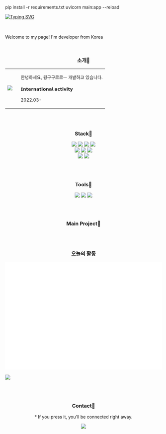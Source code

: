 pip install -r requirements.txt
uvicorn main:app --reload

[![Typing SVG](https://readme-typing-svg.demolab.com?font=Rubik+Mono+One&size=50&duration=4000&pause=1000&color=000000&center=true&repeat=false&width=1000&height=70&lines=Hello+I'm+Minju)](https://git.io/typing-svg)

<br/> <br/> 
Welcome to my page!
I'm developer from Korea

<br/> 
<div align="center">
  <h3>소개👋</h3>

  <table>
    <tr>
      <td>
        <img src="http://9tschool.net/xe/files/attach/images/339611/538/350/bd90bbdc91dba4e0d0343cff03cac18c.gif" width="200" height="auto" />
      </td>
      <td style="padding-left: 20px;">
        <p>안녕하세요, 뒹구구르르ㅡ 개발하고 있습니다.</p>
        <h4>𝗜𝗻𝘁𝗲𝗿𝗻𝗮𝘁𝗶𝗼𝗻𝗮𝗹 𝗮𝗰𝘁𝗶𝘃𝗶𝘁𝘆</h4>
        <p>2022.03-</p>
      </td>
    </tr>
  </table>
</div>




<br/> <br/> 
<div align=center><h3>Stack👻</h3></div>
<div align=center> 
  <img src="https://img.shields.io/badge/java-007396?style=for-the-badge&logo=java&logoColor=white"> 
  <img src="https://img.shields.io/badge/python-3776AB?style=for-the-badge&logo=python&logoColor=white"> 
  <img src="https://img.shields.io/badge/kotlin-7F52FF?style=for-the-badge&logo=kotlin&logoColor=white"> 
  <img src="https://img.shields.io/badge/c-A8B9CC?style=for-the-badge&logo=c&logoColor=white"> 

<br>
  <img src="https://img.shields.io/badge/html5-E34F26?style=for-the-badge&logo=html5&logoColor=white"> 
  <img src="https://img.shields.io/badge/css-1572B6?style=for-the-badge&logo=css3&logoColor=white"> 
  <img src="https://img.shields.io/badge/javascript-F7DF1E?style=for-the-badge&logo=javascript&logoColor=black"> 
<br>
  <img src="https://img.shields.io/badge/react-61DAFB?style=for-the-badge&logo=react&logoColor=black"> 
  <img src="https://img.shields.io/badge/node.js-339933?style=for-the-badge&logo=Node.js&logoColor=white">
</div>



<br/> <br/> 
<div align=center><h3>Tools👻</h3>
  <img src="https://img.shields.io/badge/github-181717?style=for-the-badge&logo=github&logoColor=white">
  <img src="https://img.shields.io/badge/visualstudio-00599C?style=for-the-badge&logo=visualstudio&logoColor=white">
  <img src="https://img.shields.io/badge/androidstudio-3DDC84?style=for-the-badge&logo=androidstudio&logoColor=white">



</div>


<br/> <br/> 
<div align=center><h3>Main Project🌱</h3></div>
<div align=center> 


 
</div>

<br/> <br/> 
<div align=center><h3>오늘의 활동</h3></div>

![Metrics](https://raw.githubusercontent.com/illustermin/illustermin/main/metrics.plugin.isocalendar.fullyear.svg)

<img src="http://mazandi.herokuapp.com/api?handle={illustermin}&theme=cold"/>


<br/> <br/> 
<div align=center><h3>Contact📮</h3></div>
<p align=center>* If you press it, you'll be connected right away.</p>

<div align=center>
  <a href="https://www.instagram.com/h_min.___" target="_blank"><img src="https://img.shields.io/badge/h_min.___-E4405F?style=for-the-badge&logo=instagram&logoColor=white"/></a>
</div>








<!---
Find-illustermin is a ✨ special ✨ repository because its `README.md` (this file) appears on your GitHub profile.
You can click the Preview link to take a look at your changes.
--->
